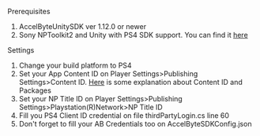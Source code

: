 Prerequisites
1. AccelByteUnitySDK ver 1.12.0 or newer
2. Sony NPToolkit2 and Unity with PS4 SDK support. You can find it [here](https://ps4.siedev.net/forums/thread/227324/)

Settings
1. Change your build platform to PS4
2. Set your App Content ID on Player Settings>Publishing Settings>Content ID. [Here](https://ps4.siedev.net/resources/documents/Misc/current/Publishing_Tools-Overview/0003.html) is some explanation about Content ID and Packages
3. Set your NP Title ID on Player Settings>Publishing Settings>Playstation(R)Network>NP Title ID
4. Fill you PS4 Client ID credential on file thirdPartyLogin.cs line 60
5. Don't forget to fill your AB Credentials too on AccelByteSDKConfig.json